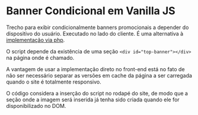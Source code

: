 # Banner Condicional em Vanilla JS
Trecho para exibir condicionalmente banners promocionais a depender do dispositivo do usuário. Executado no lado do cliente.
É uma alternativa à [implementação via php](https://github.com/jvpdls/banner-condicional-php).

O script depende da existência de uma seção `<div id="top-banner"></div>` na página onde é chamado.

A vantagem de usar a implementação direto no front-end está no fato de não ser necessário separar as versões em cache da página a ser carregada quando o site é totalmente responsivo.

O código considera a inserção do script no rodapé do site, de modo que a seção onde a imagem será inserida já tenha sido criada quando ele for disponibilizado no DOM.

